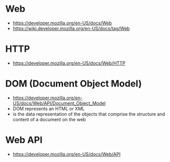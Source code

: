 # Web
- https://developer.mozilla.org/en-US/docs/Web
- https://wiki.developer.mozilla.org/en-US/docs/tag/Web
# HTTP
- https://developer.mozilla.org/en-US/docs/Web/HTTP
# DOM (Document Object Model)
- https://developer.mozilla.org/en-US/docs/Web/API/Document_Object_Model
- DOM represents an HTML or XML 
- is the data representation of the objects that comprise the structure and content of a document on the web
# Web API
- https://developer.mozilla.org/en-US/docs/Web/API
